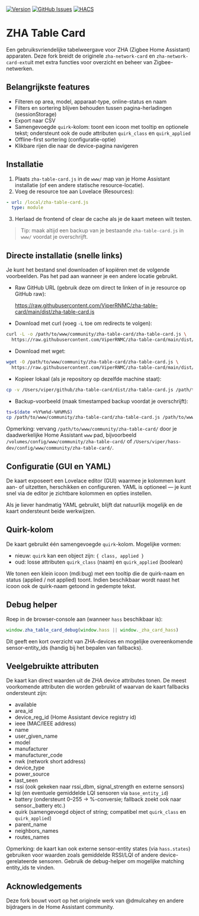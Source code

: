 [![Version](https://img.shields.io/badge/version-2025.9.1-blue.svg)](https://github.com/ViperRNMC/zha-table-card/releases)
[![GitHub Issues](https://img.shields.io/github/issues/ViperRNMC/zha-table-card)](https://github.com/ViperRNMC/zha-table-card/issues)
[![HACS](https://img.shields.io/badge/HACS-Custom-orange.svg)](https://github.com/hacs/integration)

# ZHA Table Card

Een gebruiksvriendelijke tabelweergave voor ZHA (Zigbee Home Assistant) apparaten. Deze fork breidt de originele `zha-network-card` en `zha-network-card-ext`uit met extra functies voor overzicht en beheer van  Zigbee-netwerken.

## Belangrijkste features

- Filteren op area, model, apparaat-type, online-status en naam
- Filters en sortering blijven behouden tussen pagina-herladingen (sessionStorage)
- Export naar CSV
- Samengevoegde `quirk`-kolom: toont een icoon met tooltip en optionele tekst; ondersteunt ook de oude attributen `quirk_class` en `quirk_applied`
- Offline-first sortering (configuratie-optie)
- Klikbare rijen die naar de device-pagina navigeren

## Installatie

1. Plaats `zha-table-card.js` in de `www/` map van je Home Assistant installatie (of een andere statische resource-locatie).
2. Voeg de resource toe aan Lovelace (Resources):

```yaml
- url: /local/zha-table-card.js
  type: module
```

3. Herlaad de frontend of clear de cache als je de kaart meteen wilt testen.

> Tip: maak altijd een backup van je bestaande `zha-table-card.js` in `www/` voordat je overschrijft.

## Directe installatie (snelle links)

Je kunt het bestand snel downloaden of kopiëren met de volgende voorbeelden. Pas het pad aan wanneer je een andere locatie gebruikt.

- Raw GitHub URL (gebruik deze om direct te linken of in je resource op GitHub raw):

  https://raw.githubusercontent.com/ViperRNMC/zha-table-card/main/dist/zha-table-card.js

- Download met curl (voeg `-L` toe om redirects te volgen):

```bash
curl -L -o /path/to/www/community/zha-table-card/zha-table-card.js \
  https://raw.githubusercontent.com/ViperRNMC/zha-table-card/main/dist/zha-table-card.js
```

- Download met wget:

```bash
wget -O /path/to/www/community/zha-table-card/zha-table-card.js \
  https://raw.githubusercontent.com/ViperRNMC/zha-table-card/main/dist/zha-table-card.js
```

- Kopieer lokaal (als je repository op dezelfde machine staat):

```bash
cp -v /Users/viper/github/zha-table-card/dist/zha-table-card.js /path/to/www/community/zha-table-card/zha-table-card.js
```

- Backup-voorbeeld (maak timestamped backup voordat je overschrijft):

```bash
ts=$(date +%Y%m%d-%H%M%S)
cp /path/to/www/community/zha-table-card/zha-table-card.js /path/to/www/community/zha-table-card/zha-table-card.js.bak.$ts
```

Opmerking: vervang `/path/to/www/community/zha-table-card/` door je daadwerkelijke Home Assistant `www` pad, bijvoorbeeld `/volumes/config/www/community/zha-table-card/` of `/Users/viper/hass-dev/config/www/community/zha-table-card/`.

## Configuratie (GUI en YAML)

De kaart exposeert een Lovelace editor (GUI) waarmee je kolommen kunt aan- of uitzetten, herschikken en configureren. YAML is optioneel — je kunt snel via de editor je zichtbare kolommen en opties instellen.

Als je liever handmatig YAML gebruikt, blijft dat natuurlijk mogelijk en de kaart ondersteunt beide werkwijzen.

## Quirk-kolom

De kaart gebruikt één samengevoegde `quirk`-kolom. Mogelijke vormen:

- nieuw: `quirk` kan een object zijn: `{ class, applied }`
- oud: losse attributen `quirk_class` (naam) en `quirk_applied` (boolean)

We tonen een klein icoon (mdi:bug) met een tooltip die de quirk-naam en status (applied / not applied) toont. Indien beschikbaar wordt naast het icoon ook de quirk-naam getoond in gedempte tekst.

## Debug helper

Roep in de browser-console aan (wanneer `hass` beschikbaar is):

```js
window.zha_table_card_debug(window.hass || window._zha_card_hass)
```

Dit geeft een kort overzicht van ZHA-devices en mogelijke overeenkomende sensor-entity_ids (handig bij het bepalen van fallbacks).

## Veelgebruikte attributen

De kaart kan direct waarden uit de ZHA device attributes tonen. De meest voorkomende attributen die worden gebruikt of waarvan de kaart fallbacks ondersteunt zijn:

- available
- area_id
- device_reg_id (Home Assistant device registry id)
- ieee (MAC/IEEE address)
- name
- user_given_name
- model
- manufacturer
- manufacturer_code
- nwk (network short address)
- device_type
- power_source
- last_seen
- rssi (ook gekeken naar rssi_dbm, signal_strength en externe sensors)
- lqi (en eventuele gemiddelde LQI sensoren via `base_entity_id`)
- battery (ondersteunt 0–255 → %-conversie; fallback zoekt ook naar sensor.<device>_battery etc.)
- quirk (samengevoegd object of string; compatibel met `quirk_class` en `quirk_applied`)
- parent_name
- neighbors_names
- routes_names

Opmerking: de kaart kan ook externe sensor-entity states (via `hass.states`) gebruiken voor waarden zoals gemiddelde RSSI/LQI of andere device-gerelateerde sensoren. Gebruik de debug-helper om mogelijke matching entity_ids te vinden.

## Acknowledgements

Deze fork bouwt voort op het originele werk van @dmulcahey en andere bijdragers in de Home Assistant community.

